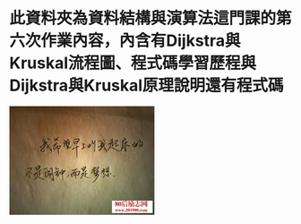 # 此資料夾為資料結構與演算法這門課的第六次作業內容，內含有Dijkstra與Kruskal流程圖、程式碼學習歷程與Dijkstra與Kruskal原理說明還有程式碼
<img src='https://github.com/yen880405/yenlin/blob/master/image/633.jpg'>

